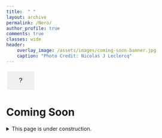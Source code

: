 ```yaml
---
title:  " "
layout: archive
permalink: /Nero/
author_profile: true
comments: true
classes: wide
header:
    overlay_image: /assets/images/coming-soon-banner.jpg
    caption: "Photo Credit: Nicolas J Leclercq"
---
```


<html>
<head>
<style>
.button {
  border: none;
  padding: 16px 32px;
  text-align: center;
  text-decoration: none;
  display: inline-block;
  font-size: 16px;
  margin: 4px 2px;
  transition-duration: 0.4s;
  cursor: pointer;
}

.button1 {
  background-color: #f3f6f6; 
  color: #f3f6f6; 
  border: 2px solid #f3f6f6;
}

.button1:hover {
  background-color: gray;
  color: white;
}

</style>
</head>
<body>

<button class="button button1" onclick="window.location.href='https://justinkleidermacher.com/secret-page';" style="margin-right: 5%;">?</button>

</body>
</html>


# Coming Soon

<details>
  <summary>This page is under construction. </summary>
  
  <span style="font-family:Courier; font-size:0.5em; color:blue;"> YMNX UFLJ NX STY BMFY NY XJJRX - XHFS YMJ YTU WNLMY KTW FS NSANXNGQJ GZYYTS </span>
  
</details>





